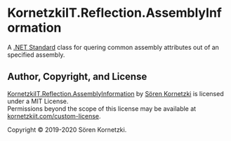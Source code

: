 KornetzkiIT.Reflection.AssemblyInformation
==========================================

A [.NET Standard][4] class for quering common assembly attributes out of an
specified assembly.


Author, Copyright, and License
------------------------------

[KornetzkiIT.Reflection.AssemblyInformation][1] by [Sören Kornetzki][2] is
licensed under a MIT License.<br />
Permissions beyond the scope of this license may be available at
[kornetzkiit.com/custom-license][3].

Copyright © 2019-2020 Sören Kornetzki.


<!-- Web Links -->

[1]: https://kornetzkiit.com/products/development-libraries/dotnet-Reflection.AssemblyInformation
[2]: https://kornetzkiit.com/
[3]: https://kornetzkiit.com/custom-license
[4]: https://docs.microsoft.com/dotnet/standard/net-standard
